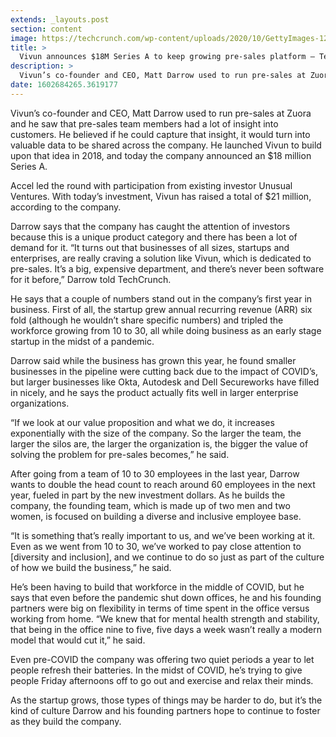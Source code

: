 ```yaml
--- 
extends: _layouts.post 
section: content 
image: https://techcrunch.com/wp-content/uploads/2020/10/GettyImages-1265972642.jpg?w=600 
title: > 
  Vivun announces $18M Series A to keep growing pre-sales platform – TechCrunch 
description: > 
  Vivun’s co-founder and CEO, Matt Darrow used to run pre-sales at Zuora and he saw that pre-sales team members had a lot of insight into customers.He launched Vivun to build upon that idea in 2018, and today the company announced an $18 million Series A.Accel led the round with participation from existing investor Unusual Ventures.With today’s investment, Vivun has raised a total of $21 million, according to the company.“It turns out that businesses of all sizes, startups and enterprises, are really craving a solution like Vivun, which is dedicated to pre-sales.So the larger the team, the larger the silos are, the larger the organization is, the bigger the value of solving the problem for pre-sales becomes,” he said. 
date: 1602684265.3619177 
--- 
```

Vivun’s co-founder and CEO, Matt Darrow used to run pre-sales at Zuora and he saw that pre-sales team members had a lot of insight into customers. He believed if he could capture that insight, it would turn into valuable data to be shared across the company. He launched Vivun to build upon that idea in 2018, and today the company announced an $18 million Series A.

Accel led the round with participation from existing investor Unusual Ventures. With today’s investment, Vivun has raised a total of $21 million, according to the company.

Darrow says that the company has caught the attention of investors because this is a unique product category and there has been a lot of demand for it. “It turns out that businesses of all sizes, startups and enterprises, are really craving a solution like Vivun, which is dedicated to pre-sales. It’s a big, expensive department, and there’s never been software for it before,” Darrow told TechCrunch.

He says that a couple of numbers stand out in the company’s first year in business. First of all, the startup grew annual recurring revenue (ARR) six fold (although he wouldn’t share specific numbers) and tripled the workforce growing from 10 to 30, all while doing business as an early stage startup in the midst of a pandemic.

Darrow said while the business has grown this year, he found smaller businesses in the pipeline were cutting back due to the impact of COVID’s, but larger businesses like Okta, Autodesk and Dell Secureworks have filled in nicely, and he says the product actually fits well in larger enterprise organizations.

“If we look at our value proposition and what we do, it increases exponentially with the size of the company. So the larger the team, the larger the silos are, the larger the organization is, the bigger the value of solving the problem for pre-sales becomes,” he said.

After going from a team of 10 to 30 employees in the last year, Darrow wants to double the head count to reach around 60 employees in the next year, fueled in part by the new investment dollars. As he builds the company, the founding team, which is made up of two men and two women, is focused on building a diverse and inclusive employee base.

“It is something that’s really important to us, and we’ve been working at it. Even as we went from 10 to 30, we’ve worked to pay close attention to [diversity and inclusion], and we continue to do so just as part of the culture of how we build the business,” he said.

He’s been having to build that workforce in the middle of COVID, but he says that even before the pandemic shut down offices, he and his founding partners were big on flexibility in terms of time spent in the office versus working from home. “We knew that for mental health strength and stability, that being in the office nine to five, five days a week wasn’t really a modern model that would cut it,” he said.

Even pre-COVID the company was offering two quiet periods a year to let people refresh their batteries. In the midst of COVID, he’s trying to give people Friday afternoons off to go out and exercise and relax their minds.

As the startup grows, those types of things may be harder to do, but it’s the kind of culture Darrow and his founding partners hope to continue to foster as they build the company.